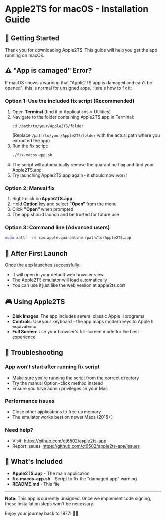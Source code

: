 # Apple2TS for macOS - Installation Guide

## 🍎 Getting Started

Thank you for downloading Apple2TS! This guide will help you get the app running on macOS.

## ⚠️ "App is damaged" Error?

If macOS shows a warning that "Apple2TS.app is damaged and can't be opened", this is normal for unsigned apps. Here's how to fix it:

### Option 1: Use the included fix script (Recommended)
1. Open **Terminal** (find it in Applications > Utilities)
2. Navigate to the folder containing Apple2TS.app in Terminal:
   ```bash
   cd /path/to/your/Apple2TS/folder
   ```
   (Replace `/path/to/your/Apple2TS/folder` with the actual path where you extracted the app)
3. Run the fix script:
   ```bash
   ./fix-macos-app.sh
   ```
4. The script will automatically remove the quarantine flag and find your Apple2TS.app
5. Try launching Apple2TS.app again - it should now work!

### Option 2: Manual fix
1. Right-click on **Apple2TS.app**
2. Hold **Option** key and select **"Open"** from the menu
3. Click **"Open"** when prompted
4. The app should launch and be trusted for future use

### Option 3: Command line (Advanced users)
```bash
sudo xattr -rd com.apple.quarantine /path/to/Apple2TS.app
```

## 🚀 After First Launch

Once the app launches successfully:
- It will open in your default web browser view
- The Apple2TS emulator will load automatically
- You can use it just like the web version at apple2ts.com

## 🎮 Using Apple2TS

- **Disk Images**: The app includes several classic Apple II programs
- **Controls**: Use your keyboard - the app maps modern keys to Apple II equivalents
- **Full Screen**: Use your browser's full-screen mode for the best experience

## 🔧 Troubleshooting

### App won't start after running fix script
- Make sure you're running the script from the correct directory
- Try the manual Option+click method instead
- Ensure you have admin privileges on your Mac

### Performance issues
- Close other applications to free up memory
- The emulator works best on newer Macs (2015+)

### Need help?
- Visit: https://github.com/ct6502/apple2ts-app
- Report issues: https://github.com/ct6502/apple2ts-app/issues

## 📁 What's Included

- **Apple2TS.app** - The main application
- **fix-macos-app.sh** - Script to fix the "damaged app" warning
- **README.md** - This file

---

**Note**: This app is currently unsigned. Once we implement code signing, these installation steps won't be necessary.

Enjoy your journey back to 1977! 🍎✨